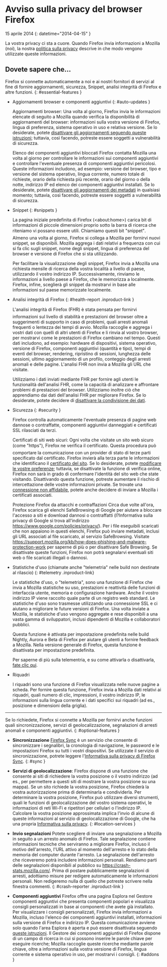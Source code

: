 # Avviso sulla privacy del browser Firefox

15 aprile 2014
{: datetime="2014-04-15" }

La vostra privacy ci sta a cuore. Quando Firefox invia informazioni a Mozilla (noi), la nostra [politica sulla privacy](https://www.mozilla.org/privacy/) descrive in che modo vengono utilizzate queste informazioni.

## Dovete sapere che...

Firefox si connette automaticamente a noi e ai nostri fornitori di servizi al fine di fornire aggiornamenti, sicurezza, Snippet, analisi integrità di Firefox e altre funzioni. 
{: #essential-features }

* Aggiornamenti browser e componenti aggiuntivi
  {: #auto-updates }

	Aggiornamenti browser: Una volta al giorno, Firefox invia le informazioni elencate di seguito a Mozilla quando verifica la disponibilità di aggiornamenti del browser: informazioni sulla vostra versione di Firefox, lingua di preferenza, sistema operativo in uso e relativa versione. Se lo desiderate, potete [disattivare gli aggiornamenti seguendo queste istruzioni](https://support.mozilla.org/kb/how-stop-firefox-automatically-making-connections#w_auto-update-checking); tuttavia, così facendo, potreste essere soggetti a vulnerabilità di sicurezza.

	Elenco dei componenti aggiuntivi bloccati Firefox contatta Mozilla una volta al giorno per controllare le informazioni sui componenti aggiuntivi e controllare l'eventuale presenza di componenti aggiuntivi pericolosi. Queste informazioni includono, ad esempio: versione del browser, tipo e versione del sistema operativo, lingua corrente, numero totale di richieste, orario della richiesta più recente, orario del giorno o della notte, indirizzo IP ed elenco dei componenti aggiuntivi installati. Se lo desiderate, potete [disattivare gli aggiornamenti dei metadati](https://blog.mozilla.org/addons/how-to-opt-out-of-add-on-metadata-updates/) in qualsiasi momento; tuttavia, così facendo, potreste essere soggetti a vulnerabilità di sicurezza.

* Snippet
  {: #snippets }

	La pagina iniziale predefinita di Firefox (&lt;about:home&gt;) carica bit di informazioni di piccole dimensioni proprio sotto la barra di ricerca che riteniamo vi possano essere utili. Chiamiamo questi bit "snippet". Almeno una volta al giorno, Firefox si collega a Mozilla per fornirvi nuovi snippet, se disponibili. Mozilla aggrega i dati relativi a frequenza con cui si fa clic sugli snippet, nome degli snippet, lingua di preferenza del browser e versione di Firefox che si sta utilizzando.

	Per facilitare la visualizzazione degli snippet, Firefox invia a Mozilla una richiesta mensile di ricerca della vostra località a livello di paese, utilizzando il vostro indirizzo IP. Successivamente, rinviamo le informazioni a livello paese a Firefox, che le memorizza a localmente.  Firefox, infine, sceglierà gli snippet da mostrarvi in base alle informazioni sul paese memorizzate localmente.

* Analisi integrità di Firefox
  {: #health-report .inproduct-link } 

	L'analisi integrità di Firefox (FHR) è stata pensata per fornirvi informazioni sul livello di stabilità e prestazioni del browser oltre a suggerimenti di supporto in caso di problemi, quali arresti anomali frequenti o lentezza dei tempi di avvio. Mozilla raccoglie e aggrega i vostri dati con quelli di altri utenti di Firefox e li rinvia al vostro browser, per mostrarvi come le prestazioni di Firefox cambiano nel tempo. Questi dati includono, ad esempio: hardware di dispositivi, sistema operativo, versione di Firefox, componenti aggiuntivi (quantità e tipo), tempi di eventi del browser, rendering, ripristino di sessioni, lunghezza delle sessioni, ultimo aggiornamento di un profilo, conteggio degli arresti anomali e delle pagine. L'analisi FHR non invia a Mozilla gli URL che visitate.

	Utilizziamo i dati inviati mediante FHR per fornire agli utenti le funzionalità dell'analisi FHR, come la capacità di analizzare e affrontare problemi di prestazioni del browser. Utilizziamo inoltre ciò che apprendiamo dai dati dell'analisi FHR per migliorare Firefox. Se lo desiderate, potete decidere di [disattivare la condivisione dei dati](https://support.mozilla.org/kb/firefox-health-report-understand-your-browser-perf#w_how-to-turn-data-sharing-on-or-off).

* Sicurezza
  {: #security }

	Firefox controlla automaticamente l'eventuale presenza di pagine web dannose o contraffatte, componenti aggiuntivi danneggiati e certificati SSL rilasciati da terzi.

	Certificati di siti web sicuri: Ogni volta che visitate un sito web sicuro (come "https"), Firefox ne verifica il certificato. Questa procedura può comportare la comunicazione con un provider di stato di terze parti specificato dal certificato. Firefox invierà alla terza parte le informazioni che identificano il [certificato del sito](https://support.mozilla.org/kb/secure-website-certificate). Se lo desiderate, potete [modificare le vostre preferenze](https://support.mozilla.org/kb/advanced-settings-browsing-network-updates-encryption#w_certificates-tab); tuttavia, se disattivate la funzione di verifica online, Firefox non sarà in grado di confermare l'identità del sito web che state visitando. Disattivando questa funzione, potreste aumentare il rischio di intercettazione delle vostre informazioni private. Se trovate una [connessione non affidabile](https://support.mozilla.org/kb/connection-untrusted-error-message), potete anche decidere di inviare a Mozilla i certificati associati.

	Protezione Firefox da attacchi e contraffazioni Circa due volte all'ora, Firefox scarica gli elenchi SafeBrowsing di Google per aiutare a bloccare l'accesso a siti e download dannosi o contraffatti (l?Informativa sulla privacy di Google si trova all'indirizzo <https://www.google.com/policies/privacy/>). Per i file eseguibili scaricati che non appaiono in questi elenchi, Firefox può inviare metadati, inclusi gli URL associati al file scaricato, al servizio SafeBrowsing. Visitate <https://support.mozilla.org/kb/how-does-phishing-and-malware-protection-work> per saperne di più o per disattivare Safe Browsing. Se disattivate queste funzioni, Firefox non potrà segnalarvi eventuali siti web o file scaricati illegali o dannosi.

* Statistiche d'uso (chiamate anche "telemetria" nelle build non destinate al rilascio)
  {: #telemetry .inproduct-link}

	Le statistiche d'uso, o "telemetria", sono una funzione di Firefox che invia a Mozilla statistiche su uso, prestazioni e reattività delle funzioni di interfaccia utente, memoria e configurazione hardware. Anche il vostro indirizzo IP viene raccolto quale parte di un registro web standard. Le statistiche d'uso sono trasmesse utilizzando una connessione SSL e ci aiutano a migliorare le future versioni di Firefox. Una volta inviate a Mozilla, le statistiche d'uso vengono aggregate e rese disponibili a una vasta gamma di sviluppatori, inclusi dipendenti di Mozilla e collaboratori pubblici.

	Questa funzione è attivata per impostazione predefinita nelle build Nightly, Aurora e Beta di Firefox per aiutare gli utenti a fornire feedback a Mozilla. Nella versione generale di Firefox, questa funzione è disattivata per impostazione predefinita.

	Per saperne di più sulla telementria, e su come attivarla o disattivarla, [fate clic qui](https://support.mozilla.org/kb/send-performance-data-improve-firefox). 

* Riquadri

	I riquadri sono una funzione di Firefox visualizzata nelle nuove pagine a scheda. Per fornire questa funzione, Firefox invia a Mozilla dati relativi ai riquadri, quali numero di clic, impressioni, il vostro indirizzo IP, le informazioni sulla lingua corrente e i dati specifici sui riquadri (ad es., posizione e dimensioni della griglia).

---------------------------------------

Se lo richiedete, Firefox si connette a Mozilla per fornirvi anche funzioni quali sincronizzazione, servizi di geolocalizzazione, segnalazioni di arresti anomali e componenti aggiuntivi.
{: #optional-features }

* **Sincronizzazione** [Firefox Sync](https://www.mozilla.org/firefox/sync/) è un servizio che consente di sincronizzare i segnalibri, la cronologia di navigazione, le password e le impostazioni Firefox su tutti i vostri dispositivi. Se utilizzate il servizio di sincronizzazione, potrete leggere l'[Informativa sulla privacy di Firefox Sync](https://services.mozilla.com/privacy-policy/).
{: #sync }

* **Servizi di geolocalizzazione**: Firefox dispone di una funzione che consente ai siti di richiedere la vostra posizione o il vostro indirizzo (ad es., per permettere a questi siti di mostrare la vostra posizione su una mappa). Se un sito richiede la vostra posizione, Firefox chiederà la vostra autorizzazione prima di determinarla e condividerla. Per determinare la vostra posizione, Firefox può utilizzare diversi strumenti, quali le funzioni di geolocalizzazione del vostro sistema operativi, le informazioni di reti Wi-Fi e ripetitori per cellulari o l'indirizzo IP. Calcolare la vostra posizione approssimata implica l'invio di alcune di queste informazioni al servizio di geolocalizzazione di Google, che ha una propria [Informativa sulla privacy](https://www.google.com/privacy/lsf.html).
{: #location-services }

* **Invio segnalazioni** Potete scegliere di inviare una segnalazione a Mozilla in seguito a un arresto anomalo di Firefox. Tale segnalazione contiene informazioni tecniche che serviranno a migliorare Firefox, incluso il motivo dell'arresto, l'URL attivo al momento dell'arresto e lo stato della memoria del computer durante l'arresto. La segnalazione dell'arresto che riceveremo potrà includere informazioni personali. Rendiamo parti delle segnalazioni disponibili al pubblico su <https://crash-stats.mozilla.com/>. Prima di postare pubblicamente segnalazioni di arresti, adottiamo misure per redigere automaticamente le informazioni personali. Non redigeremo nulla di quello che potreste scrivere nella finestra commenti.
{: #crash-reporter .inproduct-link }

* **Componenti aggiuntivi** Firefox offre una pagina Esplora nel Gestore componenti aggiuntivi che presenta componenti popolari e visualizza consigli personalizzati in base ai componenti che avete già installato. Per visualizzare i consigli personalizzati, Firefox invia informazioni a Mozilla, incluso l'elenco dei componenti aggiuntivi installati, informazioni sulla versione di Firefox e indirizzo IP. Questa comunicazione avviene solo quando l'area Esplora è aperta e può essere disattivata seguendo [queste istruzioni](https://blog.mozilla.org/addons/how-to-opt-out-of-add-on-metadata-updates/). Il Gestore dei componenti aggiuntivi di Firefox dispone di un campo di ricerca in cui si possono inserire le parole chiave per eseguire ricerche; Mozilla raccoglie queste ricerche mediante parole chiave, oltre a informazioni sulla vostra versione di Firefox, lingua corrente e sistema operativo in uso, per mostrarvi i consigli.
{: #addons }
